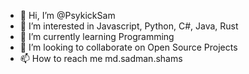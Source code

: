 - 👋 Hi, I’m @PsykickSam
- 👀 I’m interested in Javascript, Python, C#, Java, Rust
- 🌱 I’m currently learning Programming
- 💞️ I’m looking to collaborate on Open Source Projects
- 📫 How to reach me md.sadman.shams

<!---
PsykickSam/PsykickSam is a ✨ special ✨ repository because its `README.md` (this file) appears on your GitHub profile.
You can click the Preview link to take a look at your changes.
--->
